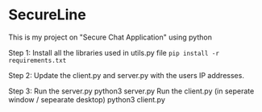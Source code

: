 # SecureLine
This is my project on "Secure Chat Application" using python 

Step 1: Install all the libraries used in utils.py file
`pip install -r requirements.txt`

Step 2: Update the client.py and server.py with the users IP addresses.

Step 3: Run the server.py
python3 server.py
        Run the client.py (in seperate window / sepearate desktop)
python3 client.py
